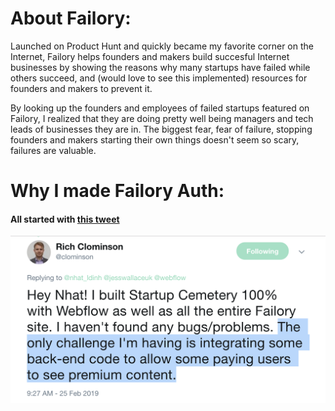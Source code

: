 # About Failory:

Launched on Product Hunt and quickly became my favorite corner on the Internet, Failory helps founders and makers build succesful Internet businesses by showing the reasons why many startups have failed while others succeed, and (would love to see this implemented) resources for founders and makers to prevent it.

By looking up the founders and employees of failed startups featured on Failory, I realized that they are doing pretty well being managers and tech leads of businesses they are in. The biggest fear, fear of failure, stopping founders and makers starting their own things doesn't seem so scary, failures are valuable.

# Why I made Failory Auth:
#### All started with [this tweet](https://twitter.com/nhat_ldinh/status/1100082786633838605)

![There's a tweet here](https://github.com/NhatDinh/Failory-Auth/blob/master/public/images/tweet-prob.png)



